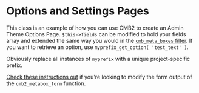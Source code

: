 Options and Settings Pages
==========

This class is an example of how you can use CMB2 to create an Admin Theme Options Page. `$this->fields` can be modified to hold your fields array and extended the same way you would in the [`cmb_meta_boxes` filter](https://github.com/WebDevStudios/CMB2/blob/master/example-functions.php). If you want to retrieve an option, use `myprefix_get_option( 'test_text' )`. 

Obviously replace all instances of `myprefix` with a unique project-specific prefix.

[Check these instructions out](https://github.com/WebDevStudios/CMB2/issues/130#issuecomment-68160722) if you're looking to modify the form output of the `cmb2_metabox_form` function.
